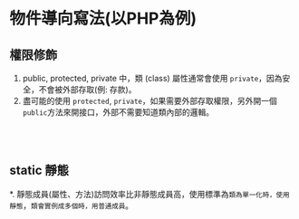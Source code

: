 # 物件導向寫法(以PHP為例)
## 權限修飾
1. public, protected, private 中，類 (class) 屬性通常會使用 `private`，因為安全，不會被外部存取(例: 存款)。
2. 盡可能的使用 `protected`, `private`，如果需要外部存取權限，另外開一個 `public`方法來開接口，外部不需要知道類內部的邏輯。

<br/>

<br/>

## static 靜態
*. 靜態成員(屬性、方法)訪問效率比非靜態成員高，使用標準為`類為單一化時，使用靜態`，`類會實例成多個時，用普通成員`。